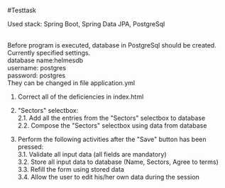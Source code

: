 
#Testtask

Used stack: Spring Boot, Spring Data JPA, PostgreSql<br><br>

Before program is executed, database in PostgreSql should be created. <br>
Currently specified settings. <br>
database name:helmesdb <br>
username: postgres <br>
password: postgres <br>
They can be changed in file application.yml <br>


1. Correct all of the deficiencies in index.html <br>

2. "Sectors" selectbox: <br>
 2.1. Add all the entries from the "Sectors" selectbox to database <br>
 2.2. Compose the "Sectors" selectbox using data from database <br>

3. Perform the following activities after the "Save" button has been pressed:  <br>
 3.1. Validate all input data (all fields are mandatory) <br>
 3.2. Store all input data to database (Name, Sectors, Agree to terms) <br>
 3.3. Refill the form using stored data  <br>
 3.4. Allow the user to edit his/her own data during the session <br>
